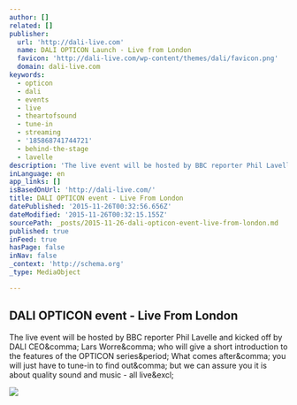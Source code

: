 ```yaml
---
author: []
related: []
publisher:
  url: 'http://dali-live.com'
  name: DALI OPTICON Launch - Live from London
  favicon: 'http://dali-live.com/wp-content/themes/dali/favicon.png'
  domain: dali-live.com
keywords:
  - opticon
  - dali
  - events
  - live
  - theartofsound
  - tune-in
  - streaming
  - '185868741744721'
  - behind-the-stage
  - lavelle
description: 'The live event will be hosted by BBC reporter Phil Lavelle and kicked off by DALI CEO, Lars Worre, who will give a short introduction to the features of the OPTICON series. What comes after, you will just have to tune-in to find out, but we can assure you it is about quality sound and music - all live!'
inLanguage: en
app_links: []
isBasedOnUrl: 'http://dali-live.com/'
title: DALI OPTICON event - Live From London
datePublished: '2015-11-26T00:32:56.656Z'
dateModified: '2015-11-26T00:32:15.155Z'
sourcePath: _posts/2015-11-26-dali-opticon-event-live-from-london.md
published: true
inFeed: true
hasPage: false
inNav: false
_context: 'http://schema.org'
_type: MediaObject

---
```

<article style=""><h1>DALI OPTICON event - Live From London</h1><p>The live event will be hosted by BBC reporter Phil Lavelle and kicked off by DALI CEO&amp;comma; Lars Worre&amp;comma; who will give a short introduction to the features of the OPTICON series&amp;period; What comes after&amp;comma; you will just have to tune-in to find out&amp;comma; but we can assure you it is about quality sound and music - all live&amp;excl;</p><img src="http://i3.ytimg.com/vi/iOzlzM6Kmaw/hqdefault.jpg" /></article>